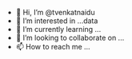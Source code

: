 - 👋 Hi, I’m @tvenkatnaidu
- 👀 I’m interested in ...data
- 🌱 I’m currently learning ...
- 💞️ I’m looking to collaborate on ...
- 📫 How to reach me ...

<!---
tvenkatnaidu/tvenkatnaidu is a ✨ special ✨ repository because its `README.md` (this file) appears on your GitHub profile.
You can click the Preview link to take a look at your changes.
--->
